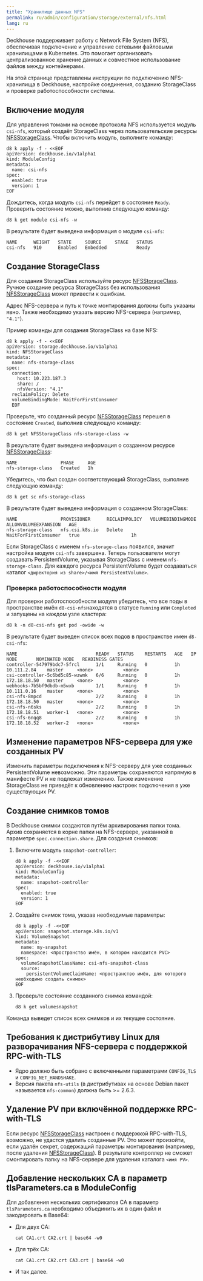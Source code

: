 ```yaml
---
title: "Хранилище данных NFS"
permalink: ru/admin/configuration/storage/external/nfs.html
lang: ru
---
```


Deckhouse поддерживает работу с Network File System (NFS), обеспечивая подключение и управление сетевыми файловыми хранилищами в Kubernetes. Это помогает организовать централизованное хранение данных и совместное использование файлов между контейнерами.

На этой странице представлены инструкции по подключению NFS-хранилища в Deckhouse, настройке соединения, созданию StorageClass и проверке работоспособности системы.

## Включение модуля

Для управления томами на основе протокола NFS используется модуль `csi-nfs`, который создаёт StorageClass через пользовательские ресурсы [NFSStorageClass](/modules/csi-nfs/cr.html#nfsstorageclass). Чтобы включить модуль, выполните команду:

```shell
d8 k apply -f - <<EOF
apiVersion: deckhouse.io/v1alpha1
kind: ModuleConfig
metadata:
  name: csi-nfs
spec:
  enabled: true
  version: 1
EOF
```

Дождитесь, когда модуль `csi-nfs` перейдет в состояние `Ready`. Проверить состояние можно, выполнив следующую команду:

```shell
d8 k get module csi-nfs -w
```

В результате будет выведена информация о модуле `csi-nfs`:

```console
NAME      WEIGHT   STATE     SOURCE     STAGE   STATUS
csi-nfs   910      Enabled   Embedded           Ready
```

## Создание StorageClass

Для создания StorageClass используйте ресурс [NFSStorageClass](/modules/csi-nfs/cr.html#nfsstorageclass). Ручное создание ресурса StorageClass без использования [NFSStorageClass](/modules/csi-nfs/cr.html#nfsstorageclass) может привести к ошибкам.

Адрес NFS-сервера и путь к точке монтирования должны быть указаны явно. Также необходимо указать версию NFS-сервера (например, `"4.1"`).

Пример команды для создания StorageClass на базе NFS:

```shell
d8 k apply -f - <<EOF
apiVersion: storage.deckhouse.io/v1alpha1
kind: NFSStorageClass
metadata:
  name: nfs-storage-class
spec:
  connection:
    host: 10.223.187.3
    share: /
    nfsVersion: "4.1"
  reclaimPolicy: Delete
  volumeBindingMode: WaitForFirstConsumer
  EOF
```

Проверьте, что созданный ресурс [NFSStorageClass](/modules/csi-nfs/cr.html#nfsstorageclass) перешел в состояние `Created`, выполнив следующую команду:

```shell
d8 k get NFSStorageClass nfs-storage-class -w
```

В результате будет выведена информация о созданном ресурсе [NFSStorageClass](/modules/csi-nfs/cr.html#nfsstorageclass):

```console
NAME                PHASE     AGE
nfs-storage-class   Created   1h
```

Убедитесь, что был создан соответствующий StorageClass, выполнив следующую команду:

```shell
d8 k get sc nfs-storage-class
```

В результате будет выведена информация о созданном StorageClass:

```console
NAME                PROVISIONER      RECLAIMPOLICY   VOLUMEBINDINGMODE      ALLOWVOLUMEEXPANSION   AGE
nfs-storage-class   nfs.csi.k8s.io   Delete          WaitForFirstConsumer   true                   1h
```

Если StorageClass с именем `nfs-storage-class` появился, значит настройка модуля `csi-nfs` завершена. Теперь пользователи могут создавать PersistentVolume, указывая StorageClass с именем `nfs-storage-class`. Для каждого ресурса PersistentVolume будет создаваться каталог `<директория из share>/<имя PersistentVolume>`.

### Проверка работоспособности модуля

Для проверки работоспособности модуля убедитесь, что все поды в пространстве имён `d8-csi-nfs`находятся в статусе `Running` или `Completed` и запущены на каждом узле кластера:

```shell
d8 k -n d8-csi-nfs get pod -owide -w
```

В результате будет выведен список всех подов в пространстве имен `d8-csi-nfs`:

```console
NAME                             READY   STATUS    RESTARTS   AGE   IP             NODE       NOMINATED NODE   READINESS GATES
controller-547979bdc7-5frcl      1/1     Running   0          1h    10.111.2.84    master     <none>           <none>
csi-controller-5c6bd5c85-wzwmk   6/6     Running   0          1h    172.18.18.50   master     <none>           <none>
webhooks-7b5bf9dbdb-m5wxb        1/1     Running   0          1h    10.111.0.16    master     <none>           <none>
csi-nfs-8mpcd                    2/2     Running   0          1h    172.18.18.50   master     <none>           <none>
csi-nfs-n6sks                    2/2     Running   0          1h    172.18.18.51   worker-1   <none>           <none>
csi-nfs-6nqq8                    2/2     Running   0          1h    172.18.18.52   worker-2   <none>           <none>
```

## Изменение параметров NFS-сервера для уже созданных PV

Изменить параметры подключения к NFS-серверу для уже созданных PersistentVolume невозможно. Эти параметры сохраняются напрямую в манифесте PV и не подлежат изменению. Также изменение StorageClass не приведёт к обновлению настроек подключения в уже существующих PV.

## Создание снимков томов

В Deckhouse снимки создаются путём архивирования папки тома. Архив сохраняется в корне папки на NFS-сервере, указанной в параметре `spec.connection.share`. Для создания снимков:

1. Включите модуль `snapshot-controller`:

   ```shell
   d8 k apply -f -<<EOF
   apiVersion: deckhouse.io/v1alpha1
   kind: ModuleConfig
   metadata:
     name: snapshot-controller
   spec:
     enabled: true
     version: 1
   EOF
   ```

1. Создайте снимок тома, указав необходимые параметры:

   ```shell
   d8 k apply -f -<<EOF
   apiVersion: snapshot.storage.k8s.io/v1
   kind: VolumeSnapshot
   metadata:
     name: my-snapshot
     namespace: <пространство имён, в котором находится PVC>
   spec:
     volumeSnapshotClassName: csi-nfs-snapshot-class
     source:
       persistentVolumeClaimName: <пространство имён, для которого необходимо создать снимок>
   EOF
   ```

1. Проверьте состояние созданного снимка командой:

   ```shell
   d8 k get volumesnapshot
   ```

Команда выведет список всех снимков и их текущее состояние.

## Требования к дистрибутиву Linux для разворачивания NFS-сервера с поддержкой RPC-with-TLS

- Ядро должно быть собрано с включенными параметрами `CONFIG_TLS` и `CONFIG_NET_HANDSHAKE`.
- Версия пакета `nfs-utils` (в дистрибутивах на основе Debian пакет называется `nfs-common`) должна быть >= 2.6.3.

## Удаление PV при включённой поддержке RPC-with-TLS

Если ресурс [NFSStorageClass](/modules/csi-nfs/cr.html#nfsstorageclass) настроен с поддержкой RPC-with-TLS, возможно, не удастся удалить созданные PV. Это может произойти, если удалён секрет, содержащий параметры монтирования (например, после удаления [NFSStorageClass](/modules/csi-nfs/cr.html#nfsstorageclass)). В результате контроллер не сможет смонтировать папку на NFS-сервере для удаления каталога `<имя PV>`.

## Добавление нескольких CA в параметр tlsParameters.ca в ModuleConfig

Для добавления нескольких сертификатов CA в параметр `tlsParameters.ca` необходимо объединить их в один файл и закодировать в Base64:

- Для двух CA:

  ```shell
  cat CA1.crt CA2.crt | base64 -w0
  ```

- Для трёх CA:

  ```shell
  cat CA1.crt CA2.crt CA3.crt | base64 -w0
  ```

- И так далее.
